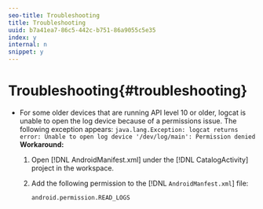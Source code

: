 ```yaml
---
seo-title: Troubleshooting
title: Troubleshooting
uuid: b7a41ea7-86c5-442c-b751-86a9055c5e35
index: y
internal: n
snippet: y
---
```


# Troubleshooting{#troubleshooting}

* For some older devices that are running API level 10 or older, logcat is unable to open the log device because of a permissions issue. The following exception appears: `java.lang.Exception: logcat returns error: Unable to open log device '/dev/log/main': Permission denied` **Workaround:**

  1. Open [!DNL AndroidManifest.xml] under the [!DNL CatalogActivity] project in the workspace. 
    
  1. Add the following permission to the [!DNL `AndroidManfest.xml`] file:
    
     ```    
     android.permission.READ_LOGS
     ```

